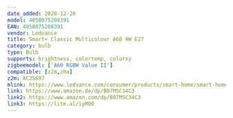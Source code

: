 ```yaml
---
date_added: 2020-12-20
model: 4058075208391
EAN: 4058075208391
vendor: Ledvance
title: Smart+ Classic Multicolour A60 9W E27
category: bulb
type: Bulb
supports: brightness, colortemp, colorxy
zigbeemodel: ['A60 RGBW Value II']
compatible: [z2m,zha]
z2m: AC25697
mlink: https://www.ledvance.com/consumer/products/smart-home/smart-home-products-with-zigbee-technology/smart-home-lamps/classic-lamps-with-zigbee-technology/classic-bulb-shape-with-zigbee-technology-c6385
link: https://www.amazon.de/dp/B07MSC34C3
link2: https://www.amazon.com/dp/B07MSC34C3
link3: https://lite.al/iyM00
---
```

